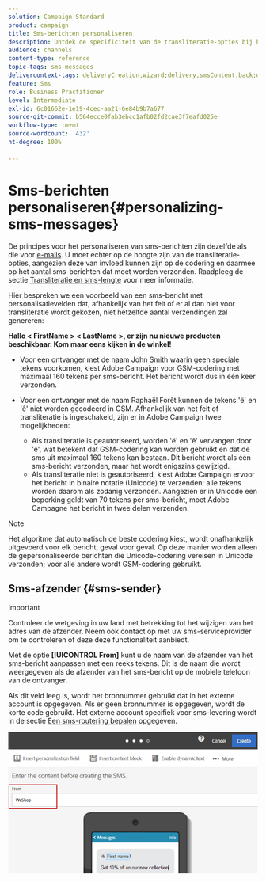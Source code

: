 ```yaml
---
solution: Campaign Standard
product: campaign
title: Sms-berichten personaliseren
description: Ontdek de specificiteit van de transliteratie-opties bij het personaliseren van sms-berichten.
audience: channels
content-type: reference
topic-tags: sms-messages
delivercontext-tags: deliveryCreation,wizard;delivery,smsContent,back;delivery,smsContent,back
feature: Sms
role: Business Practitioner
level: Intermediate
exl-id: 6c01662e-1e19-4cec-aa21-6e84b9b7a677
source-git-commit: b564ecce0fab3ebcc1afb02fd2cae3f7eafd025e
workflow-type: tm+mt
source-wordcount: '432'
ht-degree: 100%

---
```


# Sms-berichten personaliseren{#personalizing-sms-messages}

De principes voor het personaliseren van sms-berichten zijn dezelfde als die voor [e-mails](../../designing/using/personalization.md#inserting-a-personalization-field). U moet echter op de hoogte zijn van de transliteratie-opties, aangezien deze van invloed kunnen zijn op de codering en daarmee op het aantal sms-berichten dat moet worden verzonden. Raadpleeg de sectie [Transliteratie en sms-lengte](../../administration/using/configuring-sms-channel.md#sms-encoding--length-and-transliteration) voor meer informatie.

Hier bespreken we een voorbeeld van een sms-bericht met personalisatievelden dat, afhankelijk van het feit of er al dan niet voor transliteratie wordt gekozen, niet hetzelfde aantal verzendingen zal genereren:

**Hallo &lt; FirstName > &lt; LastName >, er zijn nu nieuwe producten beschikbaar. Kom maar eens kijken in de winkel!**

* Voor een ontvanger met de naam John Smith waarin geen speciale tekens voorkomen, kiest Adobe Campaign voor GSM-codering met maximaal 160 tekens per sms-bericht. Het bericht wordt dus in één keer verzonden.
* Voor een ontvanger met de naam Raphaël Forêt kunnen de tekens &#39;ë&#39; en &#39;ê&#39; niet worden gecodeerd in GSM. Afhankelijk van het feit of transliteratie is ingeschakeld, zijn er in Adobe Campaign twee mogelijkheden:

   * Als transliteratie is geautoriseerd, worden &#39;ë&#39; en &#39;ê&#39; vervangen door &#39;e&#39;, wat betekent dat GSM-codering kan worden gebruikt en dat de sms uit maximaal 160 tekens kan bestaan. Dit bericht wordt als één sms-bericht verzonden, maar het wordt enigszins gewijzigd.
   * Als transliteratie niet is geautoriseerd, kiest Adobe Campaign ervoor het bericht in binaire notatie (Unicode) te verzenden: alle tekens worden daarom als zodanig verzonden. Aangezien er in Unicode een beperking geldt van 70 tekens per sms-bericht, moet Adobe Campagne het bericht in twee delen verzenden.

>[!NOTE]
>
>Het algoritme dat automatisch de beste codering kiest, wordt onafhankelijk uitgevoerd voor elk bericht, geval voor geval. Op deze manier worden alleen de gepersonaliseerde berichten die Unicode-codering vereisen in Unicode verzonden; voor alle andere wordt GSM-codering gebruikt.

## Sms-afzender {#sms-sender}

>[!IMPORTANT]
>
>Controleer de wetgeving in uw land met betrekking tot het wijzigen van het adres van de afzender. Neem ook contact op met uw sms-serviceprovider om te controleren of deze deze functionaliteit aanbiedt.

Met de optie **[!UICONTROL From]** kunt u de naam van de afzender van het sms-bericht aanpassen met een reeks tekens. Dit is de naam die wordt weergegeven als de afzender van het sms-bericht op de mobiele telefoon van de ontvanger.

Als dit veld leeg is, wordt het bronnummer gebruikt dat in het externe account is opgegeven. Als er geen bronnummer is opgegeven, wordt de korte code gebruikt. Het externe account specifiek voor sms-levering wordt in de sectie [Een sms-routering bepalen](../../administration/using/configuring-sms-channel.md#defining-an-sms-routing) opgegeven.

![](assets/sms_creation_8.png)



